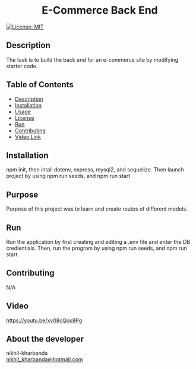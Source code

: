 
<h1 align="center">E-Commerce Back End </h1>

  [![License: MIT](https://img.shields.io/badge/License-MIT-yellow.svg)](https://opensource.org/licenses/MIT) <br />

## Description
  The task is to build the back end for an e-commerce site by modifying starter code.

## Table of Contents
  - [Description](#description)
  - [Installation](#installation)
  - [Usage](#usage)
  - [License](#license)
  - [Run](#run)
  - [Contributing](#contributing)
  - [Video Link](#video)  

## Installation
  npm init, then intall dotenv, express, mysql2, and sequelize. Then launch project by using npm run seeds, and npm run start

## Purpose
  Purpose of this project was to learn and create routes of different models.

## Run
  Run the application by first creating and editing a .env file and enter the DB credientials. Then, run the program by using npm run seeds, and npm run start.

## Contributing
  N/A

## Video
  https://youtu.be/xv08cQox8Pg

## About the developer 
  nikhil-kharbanda <br >
  nikhil_kharbanda@hotmail.com

  
